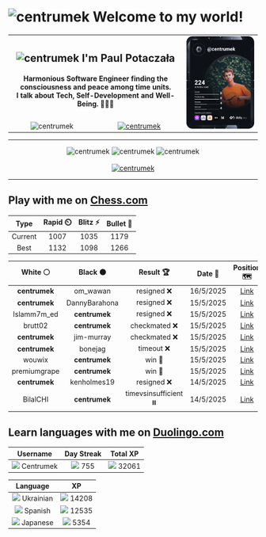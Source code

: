 <h1>
  <img
    src="https://emojis.slackmojis.com/emojis/images/1531849430/4246/blob-sunglasses.gif"
    width="30"
    alt="centrumek"
  />
  Welcome to my world!
</h1>

<table>
  <tbody>
    <tr>
      <td align="center" width="70%" colspan="2">
        <h2>
          <img
            src="https://raw.githubusercontent.com/MartinHeinz/MartinHeinz/master/wave.gif"
            width="30px"
            alt="centrumek"
          />
          I'm Paul Potaczała
        </h2>
        <h4>
          Harmonious Software Engineer finding the consciousness and peace among time units.
          <br/>
          I talk about Tech, Self-Development and Well-Being. 🌿🧘🚀
        </h4>
      </td>
      <td width="30%" rowspan="2">
        <a href="https://app.daily.dev/centrumek">
          <img
            src="./devcard.svg"
            alt="centrumek"
          />
        </a>
      </td>
    </tr>
    <tr align="center">
      <td>
        <img
          src="https://komarev.com/ghpvc/?username=centrumek&label=visitors&color=0e75b6&style=flat"
          alt="centrumek"
        >
      </td>
      <td>
        <a href="https://stackoverflow.com/users/14496012/centrumek">
          <img
            src="https://stackoverflow.com/users/flair/14496012.png?theme=dark"
            alt="centrumek"
          >
        </a>
      </td>
    </tr>
  </tbody>
</table>

---
<div align="center">
  <img 
    src="https://github-readme-stats.vercel.app/api?username=centrumek&show_icons=true&count_private=true&theme=dark&hide_border=true&hide=issues,contribs&bg_color=00000000"
    alt="centrumek"
  />
  <img
    src="https://github-readme-stats.vercel.app/api/top-langs/?username=centrumek&layout=compact&hide_border=true&theme=dark&bg_color=00000000&langs_count=6&exclude_repo=air-statistic-app"
    alt="centrumek"
  />
  <img 
    src="https://github-readme-streak-stats.herokuapp.com?user=centrumek&theme=dark&hide_border=true&background=FFFFFF00"
    alt="centrumek"
  />
  <br/>
  <br/>
  <a href="https://www.buymeacoffee.com/centrumek">
    <img
      src="https://cdn.buymeacoffee.com/buttons/v2/default-orange.png"
      height="50"
      width="210"
      alt="centrumek"
    />
  </a>
</div>

---

## Play with me on [Chess.com](https://www.chess.com/member/centrumek)

<div align="center">
<!--START_SECTION:chessStats-->
<!-- Automatically generated with https://github.com/Balastrong/chess-stats-action -->

| Type | Rapid ⏲️ | Blitz ⚡ | Bullet 🔫 |
|:---:|:---:|:---:|:---:|
| Current | 1007 | 1035 | 1179 |
| Best | 1132 | 1098 | 1266 |

| White ⚪ | Black ⚫ | Result 🏆 | Date 📅 | Position 🗺️ | Type 🕕 |
|:---:|:---:|:---:|:---:|:---:|:---:|
| **centrumek** | om_wawan | resigned ❌ | 16/5/2025 | <a href="http://www.ee.unb.ca/cgi-bin/tervo/fen.pl?select=r4rk1/6pp/bp6/5p1P/5P2/4P3/2RB4/4KB1q w - - 0 31">Link</a> | Blitz |
| **centrumek** | DannyBarahona | resigned ❌ | 15/5/2025 | <a href="http://www.ee.unb.ca/cgi-bin/tervo/fen.pl?select=8/1r6/1p1R4/2p5/P1P3k1/2PK3r/8/8 w - - 4 48">Link</a> | Blitz |
| Islamm7m_ed | **centrumek** | resigned ❌ | 15/5/2025 | <a href="http://www.ee.unb.ca/cgi-bin/tervo/fen.pl?select=3k4/5B2/8/1p2P2p/5P2/5KP1/P6P/6R1 b - - 0 39">Link</a> | Blitz |
| brutt02 | **centrumek** | checkmated ❌ | 15/5/2025 | <a href="http://www.ee.unb.ca/cgi-bin/tervo/fen.pl?select=8/5r2/3Bb2p/4PppP/pQ6/P1k5/8/2KR1R2 b - - 1 40">Link</a> | Blitz |
| **centrumek** | jim-murray | checkmated ❌ | 15/5/2025 | <a href="http://www.ee.unb.ca/cgi-bin/tervo/fen.pl?select=rn6/ppp2k2/3bp2R/3p1p2/3P4/2N1Pp2/PPPB1P2/R3K1q1 w Q - 2 20">Link</a> | Blitz |
| **centrumek** | bonejag | timeout ❌ | 15/5/2025 | <a href="http://www.ee.unb.ca/cgi-bin/tervo/fen.pl?select=8/8/3B4/1P6/8/2kp4/K1b5/8 w - - 0 63">Link</a> | Blitz |
| wouwix | **centrumek** | win 🥇 | 15/5/2025 | <a href="http://www.ee.unb.ca/cgi-bin/tervo/fen.pl?select=8/7k/6p1/p5P1/1p5K/1P2q2q/P1P5/8 w - - 0 46">Link</a> | Blitz |
| premiumgrape | **centrumek** | win 🥇 | 15/5/2025 | <a href="http://www.ee.unb.ca/cgi-bin/tervo/fen.pl?select=2kr4/2p1bp1p/1PQp4/p2B2r1/4P3/2P2q2/P4P1P/R4R1K w - - 1 25">Link</a> | Blitz |
| **centrumek** | kenholmes19 | resigned ❌ | 14/5/2025 | <a href="http://www.ee.unb.ca/cgi-bin/tervo/fen.pl?select=8/8/4k3/8/5K2/3q4/8/8 w - - 6 60">Link</a> | Blitz |
| BilalCHI | **centrumek** | timevsinsufficient ⏸️ | 14/5/2025 | <a href="http://www.ee.unb.ca/cgi-bin/tervo/fen.pl?select=4Q3/5P2/6K1/3k4/8/8/8/8 w - - 3 63">Link</a> | Blitz |

<!--END_SECTION:chessStats-->
</div>

## Learn languages with me on [Duolingo.com](https://www.duolingo.com/profile/Centrumek)

<div align="center">
<!--START_SECTION:duolingoStats-->
<!-- Automatically generated with https://github.com/centrumek/duolingo-readme-stats-->

| Username | Day Streak | Total XP |
|:---:|:---:|:---:|
| <img src="https://raw.githubusercontent.com/centrumek/duolingo-readme-stats/main/assets/duolingo.png" height="12"> Centrumek | <img src="https://raw.githubusercontent.com/centrumek/duolingo-readme-stats/main/assets/streakinactive.svg" height="12"> 755 | <img src="https://raw.githubusercontent.com/centrumek/duolingo-readme-stats/main/assets/xp.svg" height="12"> 32061 | <img src="https://raw.githubusercontent.com/centrumek/duolingo-readme-stats/main/assets/xp.svg" height="12"> 0 |

| Language | XP |
|:---:|:---:|
| <img src="https://raw.githubusercontent.com/centrumek/duolingo-readme-stats/main/assets/langs/ukrainian.svg" height="12"> Ukrainian | <img src="https://raw.githubusercontent.com/centrumek/duolingo-readme-stats/main/assets/xp.svg" height="12"> 14208 |
| <img src="https://raw.githubusercontent.com/centrumek/duolingo-readme-stats/main/assets/langs/spanish.svg" height="12"> Spanish | <img src="https://raw.githubusercontent.com/centrumek/duolingo-readme-stats/main/assets/xp.svg" height="12"> 12535 |
| <img src="https://raw.githubusercontent.com/centrumek/duolingo-readme-stats/main/assets/langs/japanese.svg" height="12"> Japanese | <img src="https://raw.githubusercontent.com/centrumek/duolingo-readme-stats/main/assets/xp.svg" height="12"> 5354 |

<!--END_SECTION:duolingoStats-->
</div>
<!--
**centrumek/centrumek** is a ✨ _special_ ✨ repository because its `README.md` (this file) appears on your GitHub profile.

Here are some ideas to get you started:

- 🔭 I’m currently working on ...
- 🌱 I’m currently learning ...
- 👯 I’m looking to collaborate on ...
- 🤔 I’m looking for help with ...
- 💬 Ask me about ...
- 📫 How to reach me: ...
- 😄 Pronouns: ...
- ⚡ Fun fact: ...
-->
